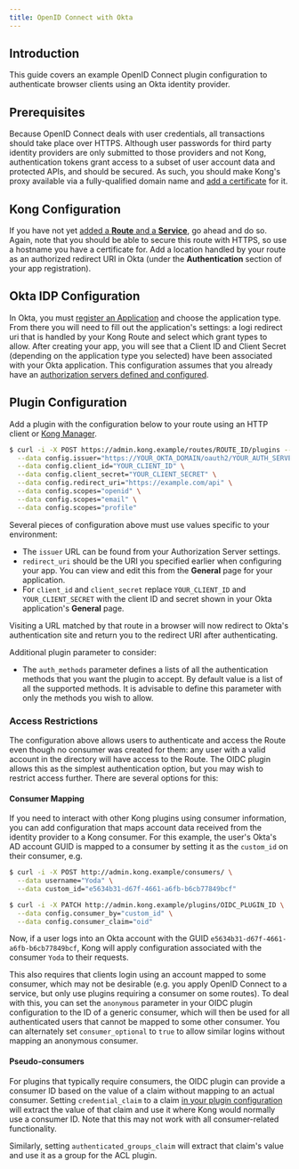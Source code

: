 ```yaml
---
title: OpenID Connect with Okta
---
```

## Introduction

This guide covers an example OpenID Connect plugin configuration to authenticate browser clients using an Okta identity provider.

## Prerequisites

Because OpenID Connect deals with user credentials, all transactions should take place over HTTPS. Although user passwords for third party identity providers are only submitted to those providers and not Kong, authentication tokens grant access to a subset of user account data and protected APIs, and should be secured. As such, you should make Kong's proxy available via a fully-qualified domain name and [add a certificate][add-certificate] for it.

## Kong Configuration

If you have not yet [added a **Route** and a **Service**][add-service], go ahead and do so. Again, note that you should be able to secure this route with HTTPS, so use a hostname you have a certificate for. Add a location handled by your route as an authorized redirect URI in Okta (under the **Authentication** section of your app registration).

## Okta IDP Configuration

In Okta, you must [register an Application][okta-register-app] and choose the application type. From there you will need to fill out the application's settings: a logi redirect uri that is handled by your Kong Route and select which grant types to allow. After creating your app, you will see that a Client ID and Client Secret (depending on the application type you selected) have been associated with your Okta application. This configuration assumes that you already have an [authorization servers defined and configured][okta-authorization-server].


## Plugin Configuration

Add a plugin with the configuration below to your route using an HTTP client or [Kong Manager][enable-plugin].

```bash
$ curl -i -X POST https://admin.kong.example/routes/ROUTE_ID/plugins --data name="openid-connect" \
  --data config.issuer="https://YOUR_OKTA_DOMAIN/oauth2/YOUR_AUTH_SERVER/.well-known/openid-configuration" \
  --data config.client_id="YOUR_CLIENT_ID" \
  --data config.client_secret="YOUR_CLIENT_SECRET" \
  --data config.redirect_uri="https://example.com/api" \
  --data config.scopes="openid" \
  --data config.scopes="email" \
  --data config.scopes="profile"
```

Several pieces of configuration above must use values specific to your environment:

* The `issuer` URL can be found from your Authorization Server settings.
* `redirect_uri` should be the URI you specified earlier when configuring your app. You can view and edit this from the **General** page for your application.
* For `client_id` and `client_secret` replace `YOUR_CLIENT_ID` and `YOUR_CLIENT_SECRET` with the client ID and secret shown in your Okta application's **General** page.

Visiting a URL matched by that route in a browser will now redirect to Okta's authentication site and return you to the redirect URI after authenticating.

Additional plugin parameter to consider:

* The `auth_methods` parameter defines a lists of all the authentication methods that you want the plugin to accept. By default value is a list of all the supported methods. It is advisable to define this parameter with only the methods you wish to allow.

### Access Restrictions

The configuration above allows users to authenticate and access the Route even though no consumer was created for them: any user with a valid account in the directory will have access to the Route. The OIDC plugin allows this as the simplest authentication option, but you may wish to restrict access further. There are several options for this:

#### Consumer Mapping

If you need to interact with other Kong plugins using consumer information, you can add configuration that maps account data received from the identity provider to a Kong consumer. For this example, the user's Okta's AD account GUID is mapped to a consumer by setting it as the `custom_id` on their consumer, e.g.

```bash
$ curl -i -X POST http://admin.kong.example/consumers/ \
  --data username="Yoda" \
  --data custom_id="e5634b31-d67f-4661-a6fb-b6cb77849bcf"

$ curl -i -X PATCH http://admin.kong.example/plugins/OIDC_PLUGIN_ID \
  --data config.consumer_by="custom_id" \
  --data config.consumer_claim="oid"
```

Now, if a user logs into an Okta account with the GUID `e5634b31-d67f-4661-a6fb-b6cb77849bcf`, Kong will apply configuration associated with the consumer `Yoda` to their requests. 

This also requires that clients login using an account mapped to some consumer, which may not be desirable (e.g. you apply OpenID Connect to a service, but only use plugins requiring a consumer on some routes). To deal with this, you can set the `anonymous` parameter in your OIDC plugin configuration to the ID of a generic consumer, which will then be used for all authenticated users that cannot be mapped to some other consumer. You can alternately set `consumer_optional` to `true` to allow similar logins without mapping an anonymous consumer.

#### Pseudo-consumers

For plugins that typically require consumers, the OIDC plugin can provide a consumer ID based on the value of a claim without mapping to an actual consumer. Setting `credential_claim` to a claim [in your plugin configuration][credential-claim] will extract the value of that claim and use it where Kong would normally use a consumer ID. Note that this may not work with all consumer-related functionality.

Similarly, setting `authenticated_groups_claim` will extract that claim's value and use it as a group for the ACL plugin.

[okta-authorization-server]: https://developer.okta.com/docs/guides/customize-authz-server/create-authz-server/
[okta-register-app]: https://developer.okta.com/docs/guides/add-an-external-idp/openidconnect/register-app-in-okta/
[add-certificate]: /1.0.x/admin-api/#add-certificate
[add-service]: /enterprise/{{page.kong_version}}/getting-started/add-service
[credential-claim]: https://docs.konghq.com/hub/kong-inc/openid-connect/#configcredential_claim
[enable-plugin]: /enterprise/{{page.kong_version}}/getting-started/enable-plugin/
